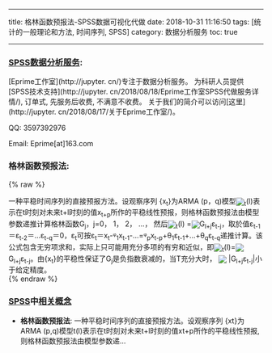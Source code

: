 
---
title: 格林函数预报法-SPSS数据可视化代做
date: 2018-10-31 11:16:50
tags: [统计的一般理论和方法, 时间序列, SPSS]
category: 数据分析服务
toc: true

---



<span></span>
<!-- more -->

### [SPSS](/tags/SPSS/)[数据分析服务](/categories/数据分析服务/):
[Eprime工作室](http://jupyter. cn/)专注于数据分析服务。
为科研人员提供[SPSS技术支持](http://jupyter. cn/2018/08/18/Eprime工作室SPSS代做服务详情/), 订单式, 先服务后收费, 不满意不收费。
关于我们的简介可以访问[这里](http://jupyter. cn/2018/08/17/关于Eprime工作室/)。

QQ: 3597392976

Email: Eprime[at]163.com



### 格林函数预报法:

{% raw %}
<div class="p1">一种平稳时间序列的直接预报方法。设观察序列 {x<sub>t</sub>}为ARMA (p，q)模型<img align="absmiddle" src="/CRFDPIC/R200806043/R200806043.0169.6.31.bmp"><sub>t</sub>(l)表示在t时刻对未来t+l时刻的值x<sub>t+p</sub>所作的平稳线性预报，则格林函数预报法由模型参数递推计算格林函数G<sub>j</sub>，j=0， 1， 2， …， 然后<img align="absmiddle" src="/CRFDPIC/R200806043/R200806043.0169.9.26.bmp"><sub>t</sub>(l) =<img align="absmiddle" src="/CRFDPIC/R200806043/R200806043.0169.9.38.bmp">G<sub>l+j</sub>ε<sub>t-j</sub>，取於值ε<sub>t-1</sub>＝ε<sub>t-2</sub>＝…ε<sub>t-q</sub>＝0，ε<sub>t</sub>可按ε<sub>t</sub>＝x<sub>t</sub>-ᵠ<sub>1</sub>x<sub>t-1</sub>-…=ᵠ<sub>p</sub>x<sub>t-p</sub>+θ<sub>1</sub>ε<sub>t-1</sub>+…+θ<sub>q</sub>ε<sub>t-q</sub>递推计算。该公式包含无穷项求和，实际上只可能用充分多项的有穷和近似，即<img align="absmiddle" src="/CRFDPIC/R200806043/R200806043.0169.13.1.bmp"><sub>t</sub>(l)=<img align="absmiddle" src="/CRFDPIC/R200806043/R200806043.0169.13.14.bmp">G<sub>l+j</sub>ε<sub>t-j</sub>。由{x<sub>t</sub>}的平稳性保证了G<sub>j</sub>是负指数衰减的，当T充分大时， <img align="absmiddle" src="/CRFDPIC/R200806043/R200806043.0169.14.14.bmp"> |G<sub>l+j</sub>ε<sub>t-j</sub>|小于给定精度。</div>
{% endraw %}



### [SPSS](/tags/SPSS/)中[相关概念](/categories/数据分析服务)

- **格林函数预报法**: 一种平稳时间序列的直接预报方法。设观察序列 {xt}为ARMA (p,q)模型t(l)表示在t时刻对未来t+l时刻的值xt+p所作的平稳线性预报,则格林函数预报法由模型参数递...





